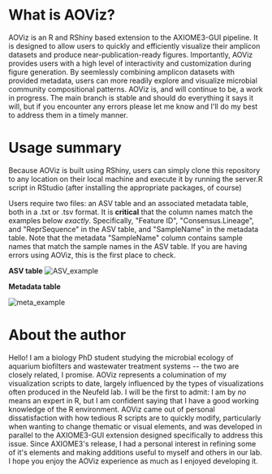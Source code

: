 # What is AOViz?
AOViz is an R and RShiny based extension to the AXIOME3-GUI pipeline. It is designed to allow users to quickly and efficiently visualize their amplicon datasets and produce near-publication-ready figures. Importantly, AOViz provides users with a high level of interactivity and customization during figure generation. By seemlessly combining amplicon datasets with provided metadata, users can more readily explore and visualize microbial community compositional patterns. AOViz is, and will continue to be, a work in progress. The main branch is stable and should do everything it says it will, but if you encounter any errors please let me know and I'll do my best to address them in a timely manner. 

# Usage summary
Because AOViz is built using RShiny, users can simply clone this repository to any location on their local machine and execute it by running the server.R script in RStudio (after installing the appropriate packages, of course)

Users require two files: an ASV table and an associated metadata table, both in a .txt or .tsv format. It is <b>critical</b> that the column names match the examples below <i>exactly</i>. Specifically, "Feature ID", "Consensus.Lineage", and "ReprSequence" in the ASV table, and "SampleName" in the metadata table. Note that the metadata "SampleName" column contains sample names that match the sample names in the ASV table. If you are having errors using AOViz, this is the first place to check. 

<b>ASV table</b>
![ASV_example](https://github.com/AlexUmbach/AOViz/assets/56092913/4af226dc-c0b0-4f96-a7bd-8ce8fac773f2)

<b>Metadata table</b>

![meta_example](https://github.com/AlexUmbach/AOViz/assets/56092913/92f7a906-9470-4a62-9d37-ee022e306062)

# About the author
Hello! I am a biology PhD student studying the microbial ecology of aquarium biofilters and wastewater treatment systems -- the two are closely related, I promise. AOViz represents a columination of my visualization scripts to date, largely influenced by the types of visualizations often produced in the Neufeld lab. I will be the first to admit: I am by <i>no</i> means an expert in R, but I am confident saying that I have a good working knowledge of the R environment. AOViz came out of personal dissatisfaction with how tedious R scripts are to quickly modify, particularly when wanting to change thematic or visual elements, and was developed in parallel to the AXIOME3-GUI extension designed specifically to address this issue. Since AXIOME3's release, I had a personal interest in refining some of it's elements and making additions useful to myself and others in our lab. I hope you enjoy the AOViz experience as much as I enjoyed developing it. 


